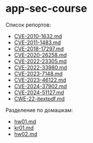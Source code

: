 # app-sec-course

Список репортов:

- [CVE-2010-1632.md](reports/CVE-2010-1632.md)
- [CVE-2011-1483.md](reports/CVE-2011-1483.md)
- [CVE-2018-17297.md](reports/CVE-2018-17297.md)
- [CVE-2020-26258.md](reports/CVE-2020-26258.md)
- [CVE-2022-23305.md](reports/CVE-2022-23305.md)
- [CVE-2022-33980.md](reports/CVE-2022-33980.md)
- [CVE-2023-7148.md](reports/CVE-2023-7148.md)
- [CVE-2023-46122.md](reports/CVE-2023-46122.md)
- [CVE-2024-37902.md](reports/CVE-2024-37902.md)
- [CVE-2024-51127.md](reports/CVE-2024-51127.md)
- [CWE-22-itextpdf.md](reports/CWE-22-itextpdf.md)

Разделение по домашкам:

- [hw01.md](reports/hw01.md)
- [kr01.md](reports/kr01.md)
- [hw02.md](reports/hw02.md)
